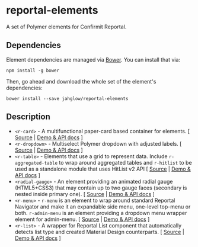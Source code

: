 # reportal-elements

A set of Polymer elements for Confirmit Reportal. 

## Dependencies

Element dependencies are managed via [Bower](http://bower.io/). You can
install that via:

    npm install -g bower

Then, go ahead and download the whole set of the element's dependencies:

    bower install --save jahglow/reportal-elements
    
## Description

* `<r-card>` - A multifunctional paper-card based container for elements. [ [Source](https://github.com/jahglow/r-card/) | [Demo & API docs](http://jahglow.github.io/r-card/) ]
* `<r-dropdown>` - Multiselect Polymer dropdown with adjusted labels. [ [Source](https://github.com/jahglow/r-dropdown/) | [Demo & API docs](http://jahglow.github.io/r-dropdown/) ]
* `<r-table>` - Elements that use a grid to represent data. Include `r-aggregated-table` to wrap around aggregated tables and `r-hitlist` to be used as a standalone module that uses HitList v2 API [ [Source](https://github.com/jahglow/r-table/) | [Demo & API docs](http://jahglow.github.io/r-table/) ]
* `<radial-gauge>` - An element providing an animated radial gauge (HTML5+CSS3) that may contain up to two gauge faces (secondary is nested inside primary one). [ [Source](https://github.com/jahglow/radial-gauge/) | [Demo & API docs](http://jahglow.github.io/radial-gauge/) ]
* `<r-menu>` - `r-menu` is an element to wrap around standard Reportal Navigator and make it an expandable side menu, one-level top-menu or both. `r-admin-menu` is an element providing a dropdown menu wrapper element for admin-menu. [ [Source](https://github.com/jahglow/r-menu/) | [Demo & API docs](http://jahglow.github.io/r-menu/) ]
* `<r-list>` - A wrapper for Reportal List component that automatically detects list type and created Material Design counterparts. [ [Source](https://github.com/jahglow/r-list/) | [Demo & API docs](http://jahglow.github.io/r-list/) ]


